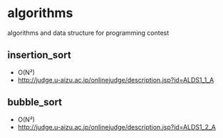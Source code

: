 # algorithms

algorithms and data structure for programming contest

## insertion_sort

- O(N²)
- http://judge.u-aizu.ac.jp/onlinejudge/description.jsp?id=ALDS1_1_A

## bubble_sort

- O(N²)
- http://judge.u-aizu.ac.jp/onlinejudge/description.jsp?id=ALDS1_2_A